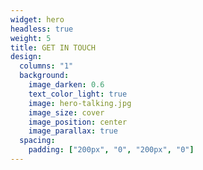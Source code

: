 ```yaml
---
widget: hero
headless: true
weight: 5
title: GET IN TOUCH
design:
  columns: "1"
  background:
    image_darken: 0.6
    text_color_light: true
    image: hero-talking.jpg
    image_size: cover
    image_position: center
    image_parallax: true
  spacing:
    padding: ["200px", "0", "200px", "0"]
---
```

